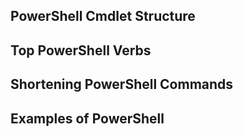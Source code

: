 ## PowerShell Cmdlet Structure


## Top PowerShell Verbs


## Shortening PowerShell Commands


## Examples of PowerShell